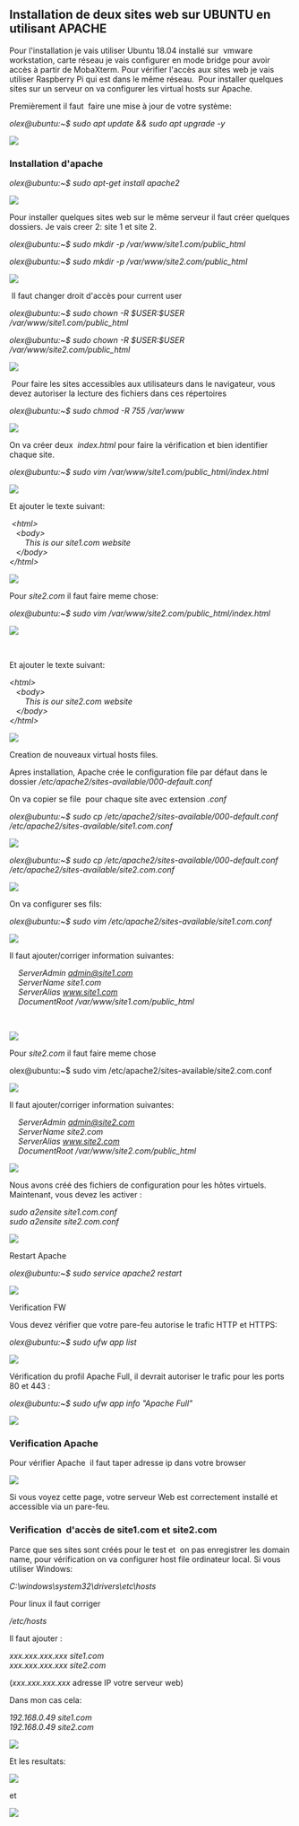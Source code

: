 ## Installation de deux sites web sur UBUNTU en utilisant APACHE

Pour l'installation je vais utiliser Ubuntu 18.04 installé sur  vmware workstation, carte réseau je vais configurer en mode bridge pour avoir accès à partir de MobaXterm. Pour vérifier l'accès aux sites web je vais utiliser Raspberry Pi qui est dans le même réseau.  Pour installer quelques sites sur un serveur on va configurer les virtual hosts sur Apache.

Premièrement il faut  faire une mise à jour de votre système:

*olex@ubuntu:\~\$ sudo apt update && sudo apt upgrade -y*

![](images/image20.png)

### Installation d'apache

*olex@ubuntu:\~\$ sudo apt-get install apache2*

![](images/image1.png)

Pour installer quelques sites web sur le même serveur il faut créer quelques dossiers. Je vais creer 2: site 1 et site 2.

*olex@ubuntu:\~\$ sudo mkdir -p /var/www/site1.com/public\_html*

*olex@ubuntu:\~\$ sudo mkdir -p /var/www/site2.com/public\_html*

![](images/image16.png)

 Il faut changer droit d'accès pour current user

*olex@ubuntu:\~\$ sudo chown -R \$USER:\$USER /var/www/site1.com/public\_html*

*olex@ubuntu:\~\$ sudo chown -R \$USER:\$USER /var/www/site2.com/public\_html*

![](images/image7.png)

 Pour faire les sites accessibles aux utilisateurs dans le navigateur, vous devez autoriser la lecture des fichiers dans ces répertoires

*olex@ubuntu:\~\$ sudo chmod -R 755 /var/www*

![](images/image4.png)

On va créer deux  *index.html* pour faire la vérification et bien identifier chaque site.

*olex@ubuntu:\~\$ sudo vim /var/www/site1.com/public\_html/index.html*

![](images/image22.png)

Et ajouter le texte suivant:

 *\<html\>*  
    *\<body\>*  
          *This is our site1.com website*  
    *\</body\>*  
  *\</html\>*  

![](images/image19.png)

Pour *site2.com* il faut faire meme chose:

*olex@ubuntu:\~\$ sudo vim /var/www/site2.com/public\_html/index.html*

![](images/image8.png)

 

Et ajouter le texte suivant:

*\<html\>*  
   *\<body\>*  
       *This is our site2.com website*  
   *\</body\>*  
  *\</html\>*  

![](images/image14.png)

Creation de nouveaux  virtual hosts files.

Apres installation, Apache crée le configuration file par défaut dans le dossier */etc/apache2/sites-available/000-default.conf*

On va copier se file  pour chaque site avec extension *.conf*

*olex@ubuntu:\~\$ sudo cp /etc/apache2/sites-available/000-default.conf /etc/apache2/sites-available/site1.com.conf*

![](images/image9.png)

*olex@ubuntu:\~\$ sudo cp /etc/apache2/sites-available/000-default.conf /etc/apache2/sites-available/site2.com.conf*

![](images/image12.png)

On va configurer ses fils:

*olex@ubuntu:\~\$ sudo vim /etc/apache2/sites-available/site1.com.conf*

![](images/image23.png)

Il faut ajouter/corriger information suivantes:

    *ServerAdmin admin@site1.com*  
    *ServerName site1.com*  
    *ServerAlias www.site1.com*  
    *DocumentRoot /var/www/site1.com/public\_html*  

   

![](images/image5.png)

Pour *site2.com* il faut faire meme chose

olex@ubuntu:\~\$ sudo vim /etc/apache2/sites-available/site2.com.conf

![](images/image3.png)

Il faut ajouter/corriger information suivantes:

    *ServerAdmin admin@site2.com*  
    *ServerName site2.com*  
    *ServerAlias www.site2.com*  
    *DocumentRoot /var/www/site2.com/public\_html*  

![](images/image21.png)

Nous avons créé des fichiers de configuration pour les hôtes virtuels. Maintenant, vous devez les activer :

*sudo a2ensite site1.com.conf*  
*sudo a2ensite site2.com.conf*  

![](images/image6.png)

Restart Apache

*olex@ubuntu:\~\$ sudo service apache2 restart*

![](images/image11.png)

Verification FW

Vous devez vérifier que votre pare-feu autorise le trafic HTTP et HTTPS:

*olex@ubuntu:\~\$ sudo ufw app list*

![](images/image10.png)

Vérification du profil Apache Full, il devrait autoriser le trafic pour les ports 80 et 443 :

*olex@ubuntu:\~\$ sudo ufw app info "Apache Full"*

![](images/image15.png)

### Verification Apache

Pour vérifier Apache  il faut taper adresse ip dans votre browser

![](images/image17.png)

Si vous voyez cette page, votre serveur Web est correctement installé et accessible via un pare-feu.

### Verification  d'accès de site1.com et site2.com

Parce que ses sites sont créés pour le test et  on pas enregistrer les domain name, pour vérification on va configurer host file ordinateur local. Si vous utiliser Windows:

*C:\\windows\\system32\\drivers\\etc\\hosts*

Pour linux il faut corriger

*/etc/hosts*

Il faut ajouter :

*xxx.xxx.xxx.xxx site1.com*  
*xxx.xxx.xxx.xxx site2.com*  

(*xxx.xxx.xxx.xxx* adresse IP votre serveur web)

Dans mon cas cela:

*192.168.0.49 site1.com*  
*192.168.0.49 site2.com*  

![](images/image13.png)

Et les resultats:

![](images/image18.png)

et

![](images/image2.png)



